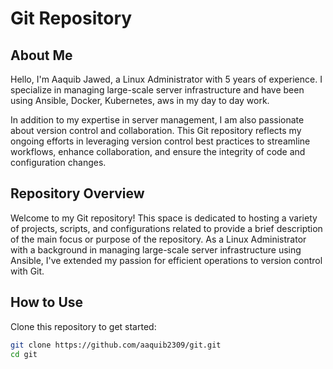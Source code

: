 # Git Repository

## About Me
Hello, I'm Aaquib Jawed, a Linux Administrator with 5 years of experience. I specialize in managing large-scale server infrastructure and have been using Ansible, Docker, Kubernetes, aws in my day to day work.

In addition to my expertise in server management, I am also passionate about version control and collaboration. This Git repository reflects my ongoing efforts in leveraging version control best practices to streamline workflows, enhance collaboration, and ensure the integrity of code and configuration changes.

## Repository Overview
Welcome to my Git repository! This space is dedicated to hosting a variety of projects, scripts, and configurations related to provide a brief description of the main focus or purpose of the repository. As a Linux Administrator with a background in managing large-scale server infrastructure using Ansible, I've extended my passion for efficient operations to version control with Git.

## How to Use
Clone this repository to get started:

```bash
git clone https://github.com/aaquib2309/git.git
cd git
